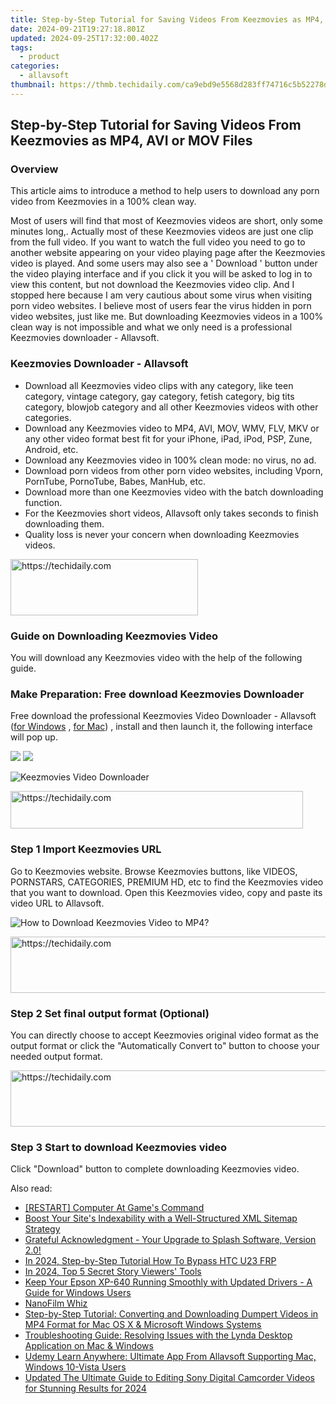 ```yaml
---
title: Step-by-Step Tutorial for Saving Videos From Keezmovies as MP4, AVI or MOV Files
date: 2024-09-21T19:27:18.801Z
updated: 2024-09-25T17:32:00.402Z
tags:
  - product
categories:
  - allavsoft
thumbnail: https://thmb.techidaily.com/ca9ebd9e5568d283ff74716c5b52278ddfb01bff412fbb14fb93882fc8d1dc09.jpg
---
```


## Step-by-Step Tutorial for Saving Videos From Keezmovies as MP4, AVI or MOV Files

### Overview

This article aims to introduce a method to help users to download any porn video from Keezmovies in a 100% clean way.

Most of users will find that most of Keezmovies videos are short, only some minutes long,. Actually most of these Keezmovies videos are just one clip from the full video. If you want to watch the full video you need to go to another website appearing on your video playing page after the Keezmovies video is played. And some users may also see a ' Download ' button under the video playing interface and if you click it you will be asked to log in to view this content, but not download the Keezmovies video clip. And I stopped here because I am very cautious about some virus when visiting porn video websites. I believe most of users fear the virus hidden in porn video websites, just like me. But downloading Keezmovies videos in a 100% clean way is not impossible and what we only need is a professional Keezmovies downloader - Allavsoft.

### Keezmovies Downloader - Allavsoft

* Download all Keezmovies video clips with any category, like teen category, vintage category, gay category, fetish category, big tits category, blowjob category and all other Keezmovies videos with other categories.
* Download any Keezmovies video to MP4, AVI, MOV, WMV, FLV, MKV or any other video format best fit for your iPhone, iPad, iPod, PSP, Zune, Android, etc.
* Download any Keezmovies video in 100% clean mode: no virus, no ad.
* Download porn videos from other porn video websites, including Vporn, PornTube, PornoTube, Babes, ManHub, etc.
* Download more than one Keezmovies video with the batch downloading function.
* For the Keezmovies short videos, Allavsoft only takes seconds to finish downloading them.
* Quality loss is never your concern when downloading Keezmovies videos.

<!-- affiliate ads begin -->
<a href="https://wigfever.sjv.io/c/5597632/2005183/22899" target="_top" id="2005183">
  <img src="//a.impactradius-go.com/display-ad/22899-2005183" border="0" alt="https://techidaily.com" width="300" height="90"/>
</a>
<img height="0" width="0" src="https://wigfever.sjv.io/i/5597632/2005183/22899" style="position:absolute;visibility:hidden;" border="0" />
<!-- affiliate ads end -->

### Guide on Downloading Keezmovies Video

You will download any Keezmovies video with the help of the following guide.

### Make Preparation: Free download Keezmovies Downloader

Free download the professional Keezmovies Video Downloader - Allavsoft ([for Windows](https://tools.techidaily.com/allavsoft/products/) , [for Mac](https://tools.techidaily.com/allavsoft/products/)) , install and then launch it, the following interface will pop up.

[![](https://www.allavsoft.com/how-to/../images/how-to/free-download-win.jpg)](https://tools.techidaily.com/allavsoft/products/) [![](https://www.allavsoft.com/how-to/../images/how-to/free-download-mac.jpg)](https://tools.techidaily.com/allavsoft/products/)

![Keezmovies Video Downloader](https://www.allavsoft.com/how-to/../images/allavsoft/screen-shot-600.jpg)

<!-- affiliate ads begin -->
<a href="https://aligracehair.sjv.io/c/5597632/2135418/19272" target="_top" id="2135418">
  <img src="//a.impactradius-go.com/display-ad/19272-2135418" border="0" alt="https://techidaily.com" width="468" height="60"/>
</a>
<img height="0" width="0" src="https://aligracehair.sjv.io/i/5597632/2135418/19272" style="position:absolute;visibility:hidden;" border="0" />
<!-- affiliate ads end -->

### Step 1 Import Keezmovies URL

Go to Keezmovies website. Browse Keezmovies buttons, like VIDEOS, PORNSTARS, CATEGORIES, PREMIUM HD, etc to find the Keezmovies video that you want to download. Open this Keezmovies video, copy and paste its video URL to Allavsoft.

![How to Download Keezmovies Video to MP4?](https://www.allavsoft.com/how-to/../images/how-to/download-rtmp-video/download-rtmp-video.jpg)

<!-- affiliate ads begin -->
<a href="https://appsumo.8odi.net/c/5597632/2111967/7443" target="_top" id="2111967">
  <img src="//a.impactradius-go.com/display-ad/7443-2111967" border="0" alt="https://techidaily.com" width="728" height="90"/>
</a>
<img height="0" width="0" src="https://appsumo.8odi.net/i/5597632/2111967/7443" style="position:absolute;visibility:hidden;" border="0" />
<!-- affiliate ads end -->

### Step 2 Set final output format (Optional)

You can directly choose to accept Keezmovies original video format as the output format or click the "Automatically Convert to" button to choose your needed output format.

<!-- affiliate ads begin -->
<a href="https://aidotcom.pxf.io/c/5597632/2134502/19576" target="_top" id="2134502">
  <img src="//a.impactradius-go.com/display-ad/19576-2134502" border="0" alt="https://techidaily.com" width="672" height="90"/>
</a>
<img height="0" width="0" src="https://aidotcom.pxf.io/i/5597632/2134502/19576" style="position:absolute;visibility:hidden;" border="0" />
<!-- affiliate ads end -->

### Step 3 Start to download Keezmovies video

Click "Download" button to complete downloading Keezmovies video.

<ins class="adsbygoogle"
     style="display:block"
     data-ad-format="autorelaxed"
     data-ad-client="ca-pub-7571918770474297"
     data-ad-slot="1223367746"></ins>

<ins class="adsbygoogle"
     style="display:block"
     data-ad-client="ca-pub-7571918770474297"
     data-ad-slot="8358498916"
     data-ad-format="auto"
     data-full-width-responsive="true"></ins>

<span class="atpl-alsoreadstyle">Also read:</span>
<div><ul>
<li><a href="https://win-howtos.techidaily.com/restart-computer-at-games-command/"><u>[RESTART] Computer At Game's Command</u></a></li>
<li><a href="https://fox-tips.techidaily.com/boost-your-sites-indexability-with-a-well-structured-xml-sitemap-strategy/"><u>Boost Your Site's Indexability with a Well-Structured XML Sitemap Strategy</u></a></li>
<li><a href="https://fox-tips.techidaily.com/grateful-acknowledgment-your-upgrade-to-splash-software-version-20/"><u>Grateful Acknowledgment - Your Upgrade to Splash Software, Version 2.0!</u></a></li>
<li><a href="https://android-frp.techidaily.com/in-2024-step-by-step-tutorial-how-to-bypass-htc-u23-frp-by-drfone-android/"><u>In 2024, Step-by-Step Tutorial How To Bypass HTC U23 FRP</u></a></li>
<li><a href="https://instagram-video-recordings.techidaily.com/in-2024-top-5-secret-story-viewers-tools/"><u>In 2024, Top 5 Secret Story Viewers' Tools</u></a></li>
<li><a href="https://driver-download.techidaily.com/keep-your-epson-xp-640-running-smoothly-with-updated-drivers-a-guide-for-windows-users/"><u>Keep Your Epson XP-640 Running Smoothly with Updated Drivers - A Guide for Windows Users</u></a></li>
<li><a href="https://youtube-videos.techidaily.com/nanofilm-whiz/"><u>NanoFilm Whiz</u></a></li>
<li><a href="https://fox-tips.techidaily.com/step-by-step-tutorial-converting-and-downloading-dumpert-videos-in-mp4-format-for-mac-os-x-and-microsoft-windows-systems/"><u>Step-by-Step Tutorial: Converting and Downloading Dumpert Videos in MP4 Format for Mac OS X & Microsoft Windows Systems</u></a></li>
<li><a href="https://fox-tips.techidaily.com/troubleshooting-guide-resolving-issues-with-the-lynda-desktop-application-on-mac-and-windows/"><u>Troubleshooting Guide: Resolving Issues with the Lynda Desktop Application on Mac & Windows</u></a></li>
<li><a href="https://fox-tips.techidaily.com/udemy-learn-anywhere-ultimate-app-from-allavsoft-supporting-mac-windows-10-vista-users/"><u>Udemy Learn Anywhere: Ultimate App From Allavsoft Supporting Mac, Windows 10-Vista Users</u></a></li>
<li><a href="https://ai-video-tools.techidaily.com/updated-the-ultimate-guide-to-editing-sony-digital-camcorder-videos-for-stunning-results-for-2024/"><u>Updated The Ultimate Guide to Editing Sony Digital Camcorder Videos for Stunning Results for 2024</u></a></li>
</ul></div>

